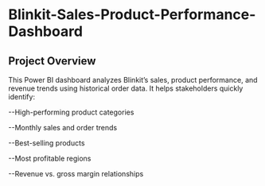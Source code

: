 # Blinkit-Sales-Product-Performance-Dashboard
##  Project Overview
This Power BI dashboard analyzes Blinkit’s sales, product performance, and revenue trends using historical order data.
It helps stakeholders quickly identify:

--High-performing product categories

--Monthly sales and order trends

--Best-selling products

--Most profitable regions

--Revenue vs. gross margin relationships
